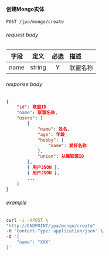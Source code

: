 
#### 创建Mongo实体

```
POST /jpa/mongo/create
```

###### request body

字段|定义|必选|描述
:--:|:--:|:--:|:--
name|string|Y|联盟名称

###### response body

```json
{
    "id": 联盟ID
    "name": 联盟名称,
    "users": [
        {
            "name": 姓名,
            "age": 年龄,
            "hobby": {
                "name": 爱好名称
            },
            "union": 从属联盟ID
        },
        { 用户JSON },
        { 用户JSON },
        ...
    ]
}
```

###### example

```bash
curl -i -XPOST \
"http://ENDPOINT/jpa/mongo/create"
-H 'Content-Type: application/json' \
-d '{
    "name": "XXX"
}'
```
